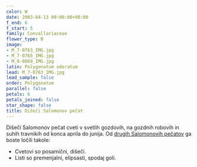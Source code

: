 ```yaml
---
color: W
date: 2003-04-13 00:00:00+00:00
f_end: 6
f_start: 5
family: Convallariaceae
flower_type: B
image:
- M_7-0763_IMG.jpg
- M_7-0765_IMG.jpg
- M_8-0869_IMG.jpg
latin: Polygonatum odoratum
lead: M_7-0763_IMG.jpg
lead_sample: false
order: Polygonatum
parallel: false
petals: 6
petals_joined: false
star_shape: false
title: Dišeči Salomonov pečat
---
```

Dišeči Salomonov pečat cveti v svetlih gozdovih, na gozdnih robovih in suhih travnikih od konca aprila do junija. Od [drugih Salomonovih pečatov](../genus/polygonatum/) ga boste ločili takole:

-   Cvetovi so posamični, dišeči.
-   Listi so premenjalni, elipsasti, spodaj goli.
